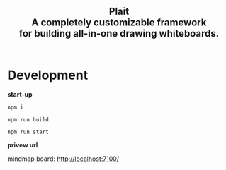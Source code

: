 <div align="center">
  <h2>
    Plait </br>
    A completely customizable framework </br>
    for building all-in-one drawing whiteboards. </br>
  <br />
  </h3>
</div>

# Development
**start-up**

```
npm i

npm run build

npm run start

```

**privew url**

mindmap board: [http://localhost:7100/](http://localhost:7100)